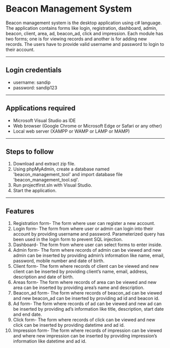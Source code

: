 # Beacon Management System

Beacon management system is the desktop application using c# language. The application contains forms like login, registration, dashboard, admin, beacon, client, area, ad, beacon_ad, click and impression. Each module has two forms; one is for viewing records and another is for adding new records. The users have to provide valid username and password to login to their account. 

---

## Login credentials

- username: sandip
- password: sandip123

---

## Applications required

- Microsoft Visual Studio as IDE
- Web browser (Google Chrome or Microsoft Edge or Safari or any other)
- Local web server (XAMPP or WAMP or LAMP  or MAMP)

---

## Steps to follow

1. Download and extract zip file.
2. Using phpMyAdmin, create a database named 'beacon_management_tool' and import database file 'beacon_management_tool.sql'.
3. Run projectfirst.sln with Visual Studio.
5. Start the application.

---

## Features

1. Registration form- The form where user can register a new account.
2. Login form- The form from where user or admin can login into their account by providing username and password. Parameterized query has been used in the login form to prevent SQL injection.
3. Dashboard- The form from where user can select forms to enter inside.
4. Admin form- The form where records of admin can be viewed and new admin can be inserted by providing admin’s information like name, email, password, mobile number and date of birth.
5. Client form- The form where records of client can be viewed and new client can be inserted by providing client’s name, email, address, description and date of birth.
6. Areas form- The form where records of area can be viewed and new area can be inserted by providing area’s name and description.
7. Beacon_ad form- The form where records of beacon_ad can be viewed and new beacon_ad can be inserted by providing ad id and beacon id.
9. Ad form- The form where records of ad can be viewed and new ad can be inserted by providing ad’s information like title, description, start date and end date.
10. Click form- The form where records of click can be viewed and new click can be inserted by providing datetime and ad id.
11. Impression form- The form where records of impression can be viewed and where new impression can be inserted by providing impression’s information like datetime and ad id.
